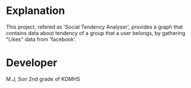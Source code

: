 # Explanation
This project, refered as 'Social Tendency Analyser', provides a graph that contains data about tendency of a group that a user belongs, by gathering "Likes" data from 'facebook'.

# Developer
M.J, Son
2nd grade of KDMHS
